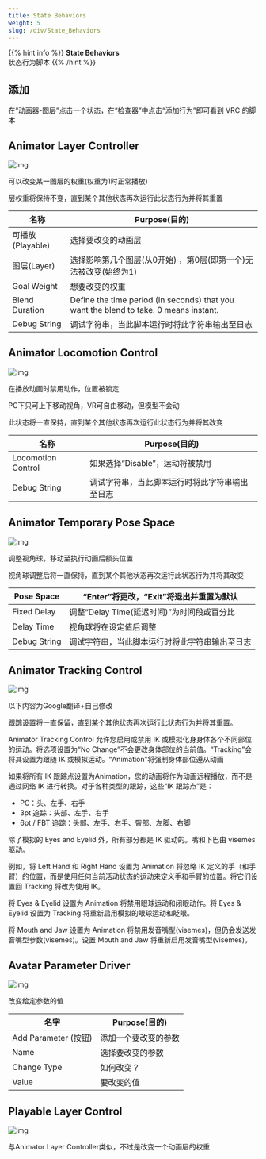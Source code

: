 ```yaml
---
title: State Behaviors
weight: 5
slug: /div/State_Behaviors
---
```


{{% hint info %}}
**State Behaviors**  
状态行为脚本
{{% /hint %}}

## 添加

在“动画器-图层”点击一个状态，在“检查器”中点击“添加行为”即可看到 VRC 的脚本

## Animator Layer Controller

![img](https://jsd.cdn.zzko.cn/gh/yexca/picx-images-hosting@master/2022-VRChat/03-StateBehaviors/image.6dk3lrhp6lc0.webp)

可以改变某一图层的权重(权重为1时正常播放)

层权重将保持不变，直到某个其他状态再次运行此状态行为并将其重置

| 名称             | Purpose(目的)                                                |
| ---------------- | ------------------------------------------------------------ |
| 可播放(Playable) | 选择要改变的动画层                                           |
| 图层(Layer)      | 选择影响第几个图层(从0开始) ，第0层(即第一个)无法被改变(始终为1) |
| Goal Weight      | 想要改变的权重                                               |
| Blend Duration   | Define the time period (in seconds) that you want the blend to take. 0 means instant. |
| Debug String     | 调试字符串，当此脚本运行时将此字符串输出至日志               |

## Animator Locomotion Control

![img](https://jsd.cdn.zzko.cn/gh/yexca/picx-images-hosting@master/2022-VRChat/03-StateBehaviors/image.7db4fkj18d80.webp)

在播放动画时禁用动作，位置被锁定

PC下只可上下移动视角，VR可自由移动，但模型不会动

此状态将一直保持，直到某个其他状态再次运行此状态行为并将其改变

| 名称               | Purpose(目的)                                  |
| ------------------ | ---------------------------------------------- |
| Locomotion Control | 如果选择“Disable”，运动将被禁用                |
| Debug String       | 调试字符串，当此脚本运行时将此字符串输出至日志 |

## Animator Temporary Pose Space

![img](https://jsd.cdn.zzko.cn/gh/yexca/picx-images-hosting@master/2022-VRChat/03-StateBehaviors/image.6ju2p7xy6nc0.webp)

调整视角球，移动至执行动画后额头位置

视角球调整后将一直保持，直到某个其他状态再次运行此状态行为并将其改变

| Pose Space   | “Enter”将更改，“Exit”将退出并重置为默认        |
| ------------ | ---------------------------------------------- |
| Fixed Delay  | 调整“Delay Time(延迟时间)”为时间段或百分比     |
| Delay Time   | 视角球将在设定值后调整                         |
| Debug String | 调试字符串，当此脚本运行时将此字符串输出至日志 |

## Animator Tracking Control

![img](https://jsd.cdn.zzko.cn/gh/yexca/picx-images-hosting@master/2022-VRChat/03-StateBehaviors/image.79846t7qt1c0.webp)

以下内容为Google翻译+自己修改

跟踪设置将一直保留，直到某个其他状态再次运行此状态行为并将其重置。

Animator Tracking Control 允许您启用或禁用 IK 或模拟化身身体各个不同部位的运动。将选项设置为“No Change”不会更改身体部位的当前值。“Tracking”会将其设置为跟随 IK 或模拟运动。“Animation”将强制身体部位遵从动画

如果将所有 IK 跟踪点设置为Animation，您的动画将作为动画远程播放，而不是通过网络 IK 进行转换。对于各种类型的跟踪，这些“IK 跟踪点”是：

- PC：头、左手、右手
- 3pt 追踪：头部、左手、右手
- 6pt / FBT 追踪：头部、左手、右手、臀部、左脚、右脚


除了模拟的 Eyes and Eyelid 外，所有部分都是 IK 驱动的。嘴和下巴由 visemes 驱动。

例如，将 Left Hand 和 Right Hand 设置为 Animation 将忽略 IK 定义的手（和手臂）的位置，而是使用任何当前活动状态的运动来定义手和手臂的位置。将它们设置回 Tracking 将改为使用 IK。

将 Eyes & Eyelid 设置为 Animation 将禁用眼球运动和闭眼动作。将 Eyes & Eyelid 设置为 Tracking 将重新启用模拟的眼球运动和眨眼。

将 Mouth and Jaw 设置为 Animation 将禁用发音嘴型(visemes)，但仍会发送发音嘴型参数(visemes)。设置 Mouth and Jaw 将重新启用发音嘴型(visemes)。

## Avatar Parameter Driver

![img](https://jsd.cdn.zzko.cn/gh/yexca/picx-images-hosting@master/2022-VRChat/03-StateBehaviors/image.7e68k4hlb6g0.webp)

改变给定参数的值

| 名字                 | Purpose(目的)        |
| -------------------- | -------------------- |
| Add Parameter (按钮) | 添加一个要改变的参数 |
| Name                 | 选择要改变的参数     |
| Change Type          | 如何改变？           |
| Value                | 要改变的值           |

## Playable Layer Control

![img](https://jsd.cdn.zzko.cn/gh/yexca/picx-images-hosting@master/2022-VRChat/03-StateBehaviors/image.62mmysx318o0.webp)

与Animator Layer Controller类似，不过是改变一个动画层的权重
